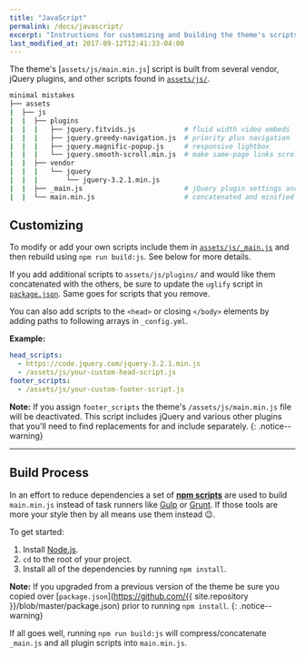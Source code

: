 ```yaml
---
title: "JavaScript"
permalink: /docs/javascript/
excerpt: "Instructions for customizing and building the theme's scripts."
last_modified_at: 2017-09-12T12:41:33-04:00
---
```


The theme's [`assets/js/main.min.js`] script is built from several vendor, jQuery plugins, and other scripts found in [`assets/js/`](https://github.com/mmistakes/minimal-mistakes/tree/master/assets/js).

```bash
minimal mistakes
├── assets
|  ├── js
|  |  ├── plugins
|  |  |   ├── jquery.fitvids.js            # fluid width video embeds
|  |  |   ├── jquery.greedy-navigation.js  # priority plus navigation
|  |  |   ├── jquery.magnific-popup.js     # responsive lightbox
|  |  |   └── jquery.smooth-scroll.min.js  # make same-page links scroll smoothly
|  |  ├── vendor
|  |  |   └── jquery
|  |  |       └── jquery-3.2.1.min.js
|  |  ├── _main.js                         # jQuery plugin settings and other scripts
|  |  └── main.min.js                      # concatenated and minified scripts
```

## Customizing

To modify or add your own scripts include them in [`assets/js/_main.js`](https://github.com/mmistakes/minimal-mistakes/blob/master/assets/js/_main.js) and then rebuild using `npm run build:js`. See below for more details.

If you add additional scripts to `assets/js/plugins/` and would like them concatenated with the others, be sure to update the `uglify` script in [`package.json`](https://github.com/mmistakes/minimal-mistakes/blob/master/package.json). Same goes for scripts that you remove.

You can also add scripts to the `<head>` or closing `</body>` elements by adding paths to following arrays in `_config.yml`.

**Example:**

```yaml
head_scripts:
  - https://code.jquery.com/jquery-3.2.1.min.js
  - /assets/js/your-custom-head-script.js
footer_scripts:
  - /assets/js/your-custom-footer-script.js
```

**Note:** If you assign `footer_scripts` the theme's `/assets/js/main.min.js` file will be deactivated. This script includes jQuery and various other plugins that you'll need to find replacements for and include separately.
{: .notice--warning}

---

## Build Process

In an effort to reduce dependencies a set of [**npm scripts**](https://css-tricks.com/why-npm-scripts/) are used to build `main.min.js` instead of task runners like [Gulp](https://gulpjs.com/) or [Grunt](https://gruntjs.com/). If those tools are more your style then by all means use them instead :wink:.

To get started:

1. Install [Node.js](https://nodejs.org/).
2. `cd` to the root of your project.
3. Install all of the dependencies by running `npm install`.

**Note:** If you upgraded from a previous version of the theme be sure you copied over [`package.json`](https://github.com/{{ site.repository }}/blob/master/package.json) prior to running `npm install`.
{: .notice--warning}

If all goes well, running `npm run build:js` will compress/concatenate `_main.js` and all plugin scripts into `main.min.js`.